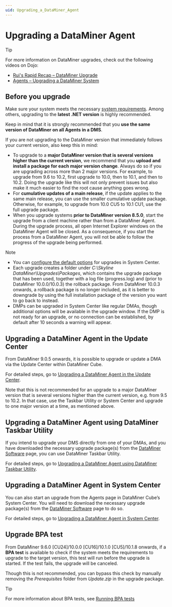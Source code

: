 ```yaml
---
uid: Upgrading_a_DataMiner_Agent
---
```


# Upgrading a DataMiner Agent

> [!TIP]
> For more information on DataMiner upgrades, check out the following videos on Dojo:
>
> - [Rui's Rapid Recap – DataMiner Upgrade](https://community.dataminer.services/video/ruis-rapid-recap-dataminer-upgrade/)
> - [Agents – Upgrading a DataMiner System](https://community.dataminer.services/video/agents-upgrading-a-dataminer-system/)

## Before you upgrade

Make sure your system meets the necessary [system requirements](https://community.dataminer.services/dataminer-compute-requirements/). Among others, upgrading to the **latest .NET version** is highly recommended.

Keep in mind that it is strongly recommended that you **use the same version of DataMiner on all Agents in a DMS**.

If you are not upgrading to the DataMiner version that immediately follows your current version, also keep this in mind:

- To upgrade to a **major DataMiner version that is several versions higher than the current version**, we recommend that you **upload and install a package for each major version change**. Always do so if you are upgrading across more than 2 major versions. For example, to upgrade from 9.6 to 10.2, first upgrade to 10.0, then to 10.1, and then to 10.2. Doing the upgrade like this will not only prevent issues but also make it much easier to find the root cause anything goes wrong.
- For **cumulative updates of a main release**, if the update applies to the same main release, you can use the smaller cumulative update package. Otherwise, for example, to upgrade from 10.0 CU5 to 10.1 CU1, use the full upgrade package.
- When you upgrade systems **prior to DataMiner version 8.5.0**, start the upgrade from a client machine rather than from a DataMiner Agent. During the upgrade process, all open Internet Explorer windows on the DataMiner Agent will be closed. As a consequence, if you start the process from a DataMiner Agent, you will not be able to follow the progress of the upgrade being performed.

> [!NOTE]
>
> - You can [configure the default options](xref:Configuring_the_default_upgrade_options) for upgrades in System Center.
> - Each upgrade creates a folder under *C:\\Skyline DataMiner\\Upgrades\\Packages*, which contains the upgrade package that has been used, together with a log file (progress.log) and (prior to DataMiner 10.0.0/10.0.3) the rollback package. From DataMiner 10.0.3 onwards, a rollback package is no longer included, as it is better to downgrade by using the full installation package of the version you want to go back to instead.
> - DMPs can be upgraded in System Center like regular DMAs, though additional options will be available in the upgrade window. If the DMP is not ready for an upgrade, or no connection can be established, by default after 10 seconds a warning will appear.

## Upgrading a DataMiner Agent in the Update Center

From DataMiner 9.0.5 onwards, it is possible to upgrade or update a DMA via the Update Center within DataMiner Cube.

For detailed steps, go to [Upgrading a DataMiner Agent in the Update Center](xref:Upgrading_a_DataMiner_Agent_in_the_Update_Center).

Note that this is not recommended for an upgrade to a major DataMiner version that is several versions higher than the current version, e.g. from 9.5 to 10.2. In that case, use the Taskbar Utility or System Center and upgrade to one major version at a time, as mentioned above.

## Upgrading a DataMiner Agent using DataMiner Taskbar Utility

If you intend to upgrade your DMS directly from one of your DMAs, and you have downloaded the necessary upgrade package(s) from the [DataMiner Software](https://community.dataminer.services/downloads/) page, you can use DataMiner Taskbar Utility.

For detailed steps, go to [Upgrading a DataMiner Agent using DataMiner Taskbar Utility](xref:Upgrading_a_DataMiner_Agent_using_DataMiner_Taskbar_Utility).

## Upgrading a DataMiner Agent in System Center

You can also start an upgrade from the Agents page in DataMiner Cube’s System Center. You will need to download the necessary upgrade package(s) from the [DataMiner Software](https://community.dataminer.services/downloads/) page to do so.

For detailed steps, go to [Upgrading a DataMiner Agent in System Center](xref:Upgrading_a_DataMiner_Agent_in_System_Center).

## Upgrade BPA test

From DataMiner 9.6.0 \[CU24\]/10.0.0 \[CU16\]/10.1.0 \[CU5\]/10.1.8 onwards, if a **BPA test** is available to check if the system meets the requirements to upgrade to the target version, this test will run before the upgrade is started. If the test fails, the upgrade will be canceled.

Though this is not recommended, you can bypass this check by manually removing the *Prerequisites* folder from *Update.zip* in the upgrade package.

> [!TIP]
> For more information about BPA tests, see [Running BPA tests](xref:Running_BPA_tests)

